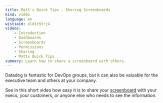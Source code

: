 ```yaml
---
title: Matt's Quick Tips - Sharing Screenboards
kind: video
language: en
wistiaid: old1t5trj4
videos:
    - Introduction
    - Dashboards
    - Screenboards
    - Permissions
    - Sharing
    - Matts Quick Tips
summary: Learn how to share a screenboard with others.
---
```


Datadog is fantastic for DevOps groups, but it can also be valuable for the executive team and others at your company. 

See in this short video how easy it is to share your [screenboard][1] with your execs, your customers, or anyone else who needs to see the information.

[1]: /graphing/dashboards/screenboard
